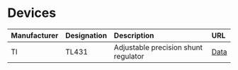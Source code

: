 <h1>Devices</h1>

|Manufacturer | Designation | Description | URL |
|:-|:-|:-|:-|
| TI | TL431 | Adjustable precision shunt regulator | [Data](https://www.ti.com/product/TL431) |
